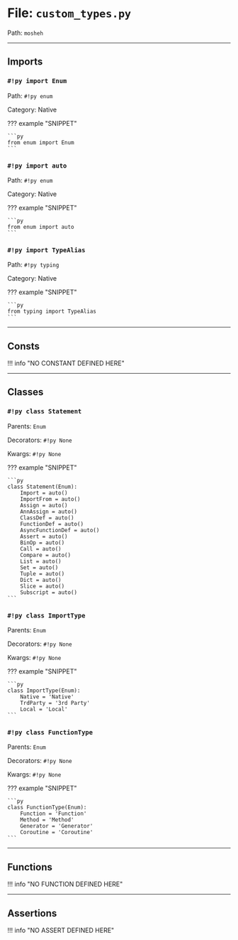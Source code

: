 # File: `custom_types.py`

Path: `mosheh`

---

## Imports

### `#!py import Enum`

Path: `#!py enum`

Category: Native

??? example "SNIPPET"

    ```py
    from enum import Enum
    ```

### `#!py import auto`

Path: `#!py enum`

Category: Native

??? example "SNIPPET"

    ```py
    from enum import auto
    ```

### `#!py import TypeAlias`

Path: `#!py typing`

Category: Native

??? example "SNIPPET"

    ```py
    from typing import TypeAlias
    ```

---

## Consts

!!! info "NO CONSTANT DEFINED HERE"

---

## Classes

### `#!py class Statement`

Parents: `Enum`

Decorators: `#!py None`

Kwargs: `#!py None`

??? example "SNIPPET"

    ```py
    class Statement(Enum):
        Import = auto()
        ImportFrom = auto()
        Assign = auto()
        AnnAssign = auto()
        ClassDef = auto()
        FunctionDef = auto()
        AsyncFunctionDef = auto()
        Assert = auto()
        BinOp = auto()
        Call = auto()
        Compare = auto()
        List = auto()
        Set = auto()
        Tuple = auto()
        Dict = auto()
        Slice = auto()
        Subscript = auto()
    ```

### `#!py class ImportType`

Parents: `Enum`

Decorators: `#!py None`

Kwargs: `#!py None`

??? example "SNIPPET"

    ```py
    class ImportType(Enum):
        Native = 'Native'
        TrdParty = '3rd Party'
        Local = 'Local'
    ```

### `#!py class FunctionType`

Parents: `Enum`

Decorators: `#!py None`

Kwargs: `#!py None`

??? example "SNIPPET"

    ```py
    class FunctionType(Enum):
        Function = 'Function'
        Method = 'Method'
        Generator = 'Generator'
        Coroutine = 'Coroutine'
    ```

---

## Functions

!!! info "NO FUNCTION DEFINED HERE"

---

## Assertions

!!! info "NO ASSERT DEFINED HERE"

